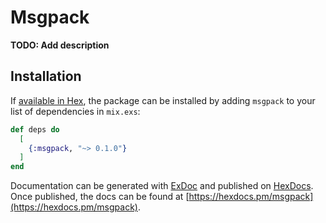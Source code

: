 # Msgpack

**TODO: Add description**

## Installation

If [available in Hex](https://hex.pm/docs/publish), the package can be installed
by adding `msgpack` to your list of dependencies in `mix.exs`:

```elixir
def deps do
  [
    {:msgpack, "~> 0.1.0"}
  ]
end
```

Documentation can be generated with [ExDoc](https://github.com/elixir-lang/ex_doc)
and published on [HexDocs](https://hexdocs.pm). Once published, the docs can
be found at [https://hexdocs.pm/msgpack](https://hexdocs.pm/msgpack).

